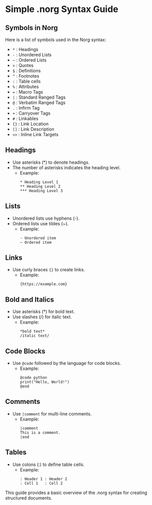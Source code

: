 # Simple .norg Syntax Guide

## Symbols in Norg

Here is a list of symbols used in the Norg syntax:

- `*` : Headings
- `-` : Unordered Lists
- `~` : Ordered Lists
- `>` : Quotes
- `$` : Definitions
- `^` : Footnotes
- `:` : Table cells
- `%` : Attributes
- `=` : Macro Tags
- `|` : Standard Ranged Tags
- `@` : Verbatim Ranged Tags
- `.` : Infirm Tag
- `+` : Carryover Tags
- `#` : Linkables
- `{}` : Link Location
- `[]` : Link Description
- `<>` : Inline Link Targets

## Headings
- Use asterisks (*) to denote headings.
- The number of asterisks indicates the heading level.
  - Example:
    ```
    * Heading Level 1
    ** Heading Level 2
    *** Heading Level 3
    ```

## Lists
- Unordered lists use hyphens (-).
- Ordered lists use tildes (~).
  - Example:
    ```
    - Unordered item
    ~ Ordered item
    ```

## Links
- Use curly braces `{}` to create links.
  - Example:
    ```
    {https://example.com}
    ```

## Bold and Italics
- Use asterisks (*) for bold text.
- Use slashes (/) for italic text.
  - Example:
    ```
    *bold text*
    /italic text/
    ```

## Code Blocks
- Use `@code` followed by the language for code blocks.
  - Example:
    ```
    @code python
    print("Hello, World!")
    @end
    ```

## Comments
- Use `|comment` for multi-line comments.
  - Example:
    ```
    |comment
    This is a comment.
    |end
    ```

## Tables
- Use colons (:) to define table cells.
  - Example:
    ```
    : Header 1 : Header 2
    : Cell 1   : Cell 2
    ```

This guide provides a basic overview of the .norg syntax for creating structured documents.
